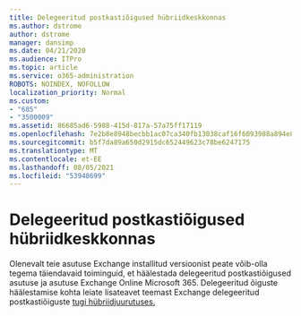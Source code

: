 ```yaml
---
title: Delegeeritud postkastiõigused hübriidkeskkonnas
ms.author: dstrome
author: dstrome
manager: dansimp
ms.date: 04/21/2020
ms.audience: ITPro
ms.topic: article
ms.service: o365-administration
ROBOTS: NOINDEX, NOFOLLOW
localization_priority: Normal
ms.custom:
- "685"
- "3500009"
ms.assetid: 86685ad6-5988-415d-817a-57a75ff17119
ms.openlocfilehash: 7e2b8e8948becbb1ac07ca340fb13038caf16f6093988a894e85e0cefb8a64a4
ms.sourcegitcommit: b5f7da89a650d2915dc652449623c78be6247175
ms.translationtype: MT
ms.contentlocale: et-EE
ms.lasthandoff: 08/05/2021
ms.locfileid: "53948699"
---
```

# <a name="delegated-mailbox-permissions-in-a-hybrid-environment"></a>Delegeeritud postkastiõigused hübriidkeskkonnas

Olenevalt teie asutuse Exchange installitud versioonist peate võib-olla tegema täiendavaid toiminguid, et häälestada delegeeritud postkastiõigused asutuse ja asutuse Exchange Online Microsoft 365. Delegeeritud õiguste häälestamise kohta leiate lisateavet teemast Exchange delegeeritud postkastiõiguste [tugi hübriidjuurutuses.](https://technet.microsoft.com/library/mt784505%28v=exchg.150%29.aspx)
  